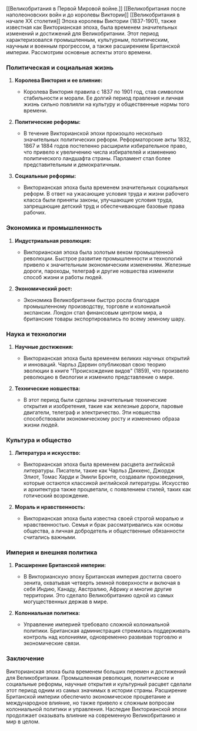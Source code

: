 [[Великобритания в Первой Мировой войне.]]
[[Великобритания после наполеоновских войн и до королевы Виктории]]
[[Великобритания в начале XX столетия]]
Эпоха королевы Виктории (1837-1901), также известная как Викторианская эпоха, была временем значительных изменений и достижений для Великобритании. Этот период характеризовался промышленным, культурным, политическим, научным и военным прогрессом, а также расширением Британской империи. Рассмотрим основные аспекты этого времени.

### Политическая и социальная жизнь

1. **Королева Виктория и ее влияние:**
   - Королева Виктория правила с 1837 по 1901 год, став символом стабильности и морали. Ее долгий период правления и личная жизнь сильно повлияли на культуру и общественные нормы того времени.

2. **Политические реформы:**
   - В течение Викторианской эпохи произошло несколько значительных политических реформ. Реформаторские акты 1832, 1867 и 1884 годов постепенно расширили избирательное право, что привело к увеличению числа избирателей и изменению политического ландшафта страны. Парламент стал более представительным и демократичным.

3. **Социальные реформы:**
   - Викторианская эпоха была временем значительных социальных реформ. В ответ на ужасающие условия труда и жизни рабочего класса были приняты законы, улучшающие условия труда, запрещающие детский труд и обеспечивающие базовые права рабочих.

### Экономика и промышленность

1. **Индустриальная революция:**
   - Викторианская эпоха была золотым веком промышленной революции. Быстрое развитие промышленности и технологий привело к значительным экономическим изменениям. Железные дороги, пароходы, телеграф и другие новшества изменили способ жизни и работы людей.

2. **Экономический рост:**
   - Экономика Великобритании быстро росла благодаря промышленному производству, торговле и колониальной экспансии. Лондон стал финансовым центром мира, а британские товары экспортировались по всему земному шару.

### Наука и технологии

1. **Научные достижения:**
   - Викторианская эпоха была временем великих научных открытий и инноваций. Чарльз Дарвин опубликовал свою теорию эволюции в книге "Происхождение видов" (1859), что произвело революцию в биологии и изменило представление о мире.

2. **Технические новшества:**
   - В этот период были сделаны значительные технические открытия и изобретения, такие как железные дороги, паровые двигатели, телеграф и электричество. Эти новшества способствовали экономическому росту и изменению образа жизни людей.

### Культура и общество

1. **Литература и искусство:**
   - Викторианская эпоха была временем расцвета английской литературы. Писатели, такие как Чарльз Диккенс, Джордж Элиот, Томас Харди и Эмили Бронте, создавали произведения, которые остаются классикой английской литературы. Искусство и архитектура также процветали, с появлением стилей, таких как готический возрождение.

2. **Мораль и нравственность:**
   - Викторианская эпоха была известна своей строгой моралью и нравственностью. Семья и брак рассматривались как основы общества, а личная добродетель и общественные обязанности считались важными.

### Империя и внешняя политика

1. **Расширение Британской империи:**
   - В Викторианскую эпоху Британская империя достигла своего зенита, охватывая четверть земной поверхности и включая в себя Индию, Канаду, Австралию, Африку и многие другие территории. Это сделало Великобританию одной из самых могущественных держав в мире.

2. **Колониальная политика:**
   - Управление империей требовало сложной колониальной политики. Британская администрация стремилась поддерживать контроль над колониями, одновременно развивая торговлю и экономические связи.

### Заключение

Викторианская эпоха была временем больших перемен и достижений для Великобритании. Промышленная революция, политические и социальные реформы, научные открытия и культурный расцвет сделали этот период одним из самых значимых в истории страны. Расширение Британской империи обеспечило экономическое процветание и международное влияние, но также привело к сложным вопросам колониальной политики и управления. Наследие Викторианской эпохи продолжает оказывать влияние на современную Великобританию и мир в целом.
